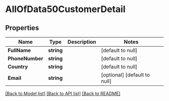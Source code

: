 # AllOfData50CustomerDetail

## Properties
Name | Type | Description | Notes
------------ | ------------- | ------------- | -------------
**FullName** | **string** |  | [default to null]
**PhoneNumber** | **string** |  | [default to null]
**Country** | **string** |  | [default to null]
**Email** | **string** |  | [optional] [default to null]

[[Back to Model list]](../README.md#documentation-for-models) [[Back to API list]](../README.md#documentation-for-api-endpoints) [[Back to README]](../README.md)

